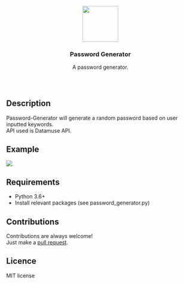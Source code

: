 <p align="center">
<img src="https://image.flaticon.com/icons/svg/3064/3064197.svg" height="96px" width="96px"/>
<br/>
<h3 align="center">Password Generator</h3>
<p align="center">A password generator.</p>
<h2></h2>
</p>
<br />

## Description
Password-Generator will generate a random password based on user inputted keywords.   
API used is Datamuse API.  

## Example
<img src="https://i.imgur.com/siC3Asj.png"/>

## Requirements
* Python 3.6+
* Install relevant packages (see password_generator.py)

## Contributions
Contributions are always welcome!  
Just make a [pull request](../../pulls).

## Licence
MIT license
